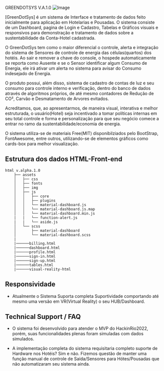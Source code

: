 GREENDOTSYS V.A.1.0
![Image](https://drive.google.com/file/d/1I_L6QnXAt4OrwGyDyMmwgo7VITWDB78e/view?usp=sharing)

[GreenDotSys] é um sistema de Interface e tratamento de dados feito inicialmente para aplicação em Hotelarias e Pousadas.
O sistema consiste de um Dashboard, pagina de Login e Cadastro, Tabelas e Gráficos visuais e responsivos para demonstração e tratamento de dados sobre a sustentabilidade da Conta-Hotel cadastrada.

O GreenDotSys tem como o maior diferencial o controle, alerta e integração do sistema de Sensores de controle de energia das células(quartos) dos hotéis. Ao sair e remover a chave do console, o hospede automaticamente se reporta como Ausente e se o Sensor identificar algum Consumo de Energia, ele irá ativar um alerta no sistema para avisar do Consumo indesejado de Energia.

O produto possui, além disso, sistema de cadastro de contas de luz e seu consumo para controle interno e verificação, dentro do banco de dados através de algoritmos próprios, de até mesmo contadores de Redução de CO², Carvão e Desmatamento de Arvores evitados.

Acreditamos, que, ao apresentarmos, de maneira visual, interativa e melhor estruturada, o usuário(Hotel) seja incentivado a tomar políticas internas em seu total controle e forma e personalização para que seu negócio comece a entrar no ramo da sustentabilidade/economia de energia.

O sistema utiliza-se de materiais Free(MIT) disponibilziados pelo BootStrap, FontAwesome, entre outros, utilizando-se de elementos gráficos como cards-box para melhor visualização.



## Estrutura dos dados HTML-Front-end

```
html v.alpha.1.0
    ├── assets
    │   ├── css
    │   ├── fonts
    │   ├── img
    │   ├── js
    │   │   ├── core
    │   │   ├── plugins
    │   │   └── material-dashboard.js
    │   │   └── material-dashboard.js.map
    │   │   └── material-dashboard.min.js
    |   |   └── function-alert.js
    |   |   └── aside.js
    │   └── scss
    │       ├── material-dashboard
    │       └── material-dashboard.scss
    |
    |──────billing.html
    |──────dashboard.html
    |──────profile.html
    |──────sign-in.html
    |──────sign-up.html
    |──────tables.html
    |──────visual-reality-html
```


## Responsividade

- Atualmente o Sistema Suporta completa Suportividade comportando até mesmo uma versão em VR(Virtual Reality) o seu HUB/Dashboard.

## Technical Support / FAQ

- O sistema foi desenvolvido para atender o MVP do HackinRio2022, porém, suas funcionalidades plenas foram simuladas com dados simulados.

- A implementação completa do sistema requisitaria completo suporte de Hardware nos Hotéis? Sim e não. Fizemos questão de manter uma função manual de controle de Saída/Sensores para Hótes/Pousadas que não automatizaram seu sistema ainda.

